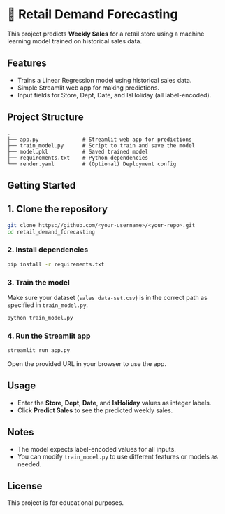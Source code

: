 
# 🛒 Retail Demand Forecasting

This project predicts **Weekly Sales** for a retail store using a machine learning model trained on historical sales data.

## Features

- Trains a Linear Regression model using historical sales data.
- Simple Streamlit web app for making predictions.
- Input fields for Store, Dept, Date, and IsHoliday (all label-encoded).

## Project Structure

```
.
├── app.py              # Streamlit web app for predictions
├── train_model.py      # Script to train and save the model
├── model.pkl           # Saved trained model
├── requirements.txt    # Python dependencies
└── render.yaml         # (Optional) Deployment config
```

## Getting Started

## 1. Clone the repository

```sh
git clone https://github.com/<your-username>/<your-repo>.git
cd retail_demand_forecasting
```

### 2. Install dependencies

```sh
pip install -r requirements.txt
```

### 3. Train the model

Make sure your dataset (`sales data-set.csv`) is in the correct path as specified in `train_model.py`.

```sh
python train_model.py
```

### 4. Run the Streamlit app

```sh
streamlit run app.py
```

Open the provided URL in your browser to use the app.
## Usage

- Enter the **Store**, **Dept**, **Date**, and **IsHoliday** values as integer labels.
- Click **Predict Sales** to see the predicted weekly sales.

## Notes

- The model expects label-encoded values for all inputs.
- You can modify `train_model.py` to use different features or models as needed.

## License

This project is for educational purposes.

